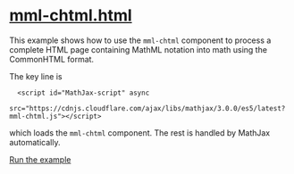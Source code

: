 # [mml-chtml.html](https://mathjax.github.io/MathJax-demos-web/mml-chtml.html)

This example shows how to use the `mml-chtml` component to process a complete HTML page containing MathML notation into math using the CommonHTML format.

The key line is

```
  <script id="MathJax-script" async
   src="https://cdnjs.cloudflare.com/ajax/libs/mathjax/3.0.0/es5/latest?mml-chtml.js"></script>
```

which loads the `mml-chtml` component.  The rest is handled by MathJax automatically.

[Run the example](https://mathjax.github.io/MathJax-demos-web/mml-chtml.html)
